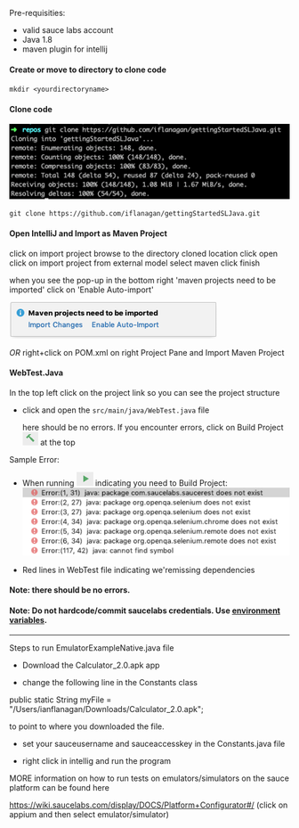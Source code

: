 Pre-requisities:

- valid sauce labs account
- Java 1.8
- maven plugin for intellij

#### Create or move to directory to clone code
```
mkdir <yourdirectoryname>
```

#### Clone code
![clone code](images/git_clone.png "clone code")

```
git clone https://github.com/iflanagan/gettingStartedSLJava.git
```

#### Open IntelliJ and Import as Maven Project
click on import project
browse to the directory cloned location
click open
click on import project from external model
select maven
click finish

when you see the pop-up in the bottom right 'maven projects need to be imported' click on 
'Enable Auto-import'

![maven reimport](images/maven_reimport_popup.png "maven reimport")

*OR* 
right+click on POM.xml on right Project Pane and Import Maven Project 

#### WebTest.Java

In the top left click on the project link so you can see the project structure

- click and open the `src/main/java/WebTest.java` file 

    here should be no errors.  If you encounter errors, click on Build Project ![build project](images/build_project.png "=build project") at the top 
    

Sample Error:
- When running ![run](images/run.png "run") indicating you need to Build Project:
![sample error](images/error_sample.png "error")

- Red lines in WebTest file indicating we'remissing dependencies 

#### Note: there should be no errors.
#### Note: Do not hardcode/commit saucelabs credentials. Use [environment variables](https://wiki.saucelabs.com/display/DOCS/Best+Practice%3A+Use+Environment+Variables+for+Authentication+Credentials).

-------
Steps to run EmulatorExampleNative.java file

- Download the Calculator_2.0.apk app

- change the following line in the Constants class 

public static String myFile = "/Users/ianflanagan/Downloads/Calculator_2.0.apk";

to point to where you downloaded the file.

- set your sauceusername and sauceaccesskey in the Constants.java file

- right click in intellig and run the program

MORE information on how to run tests on emulators/simulators on the sauce platform can be found here

https://wiki.saucelabs.com/display/DOCS/Platform+Configurator#/ (click on appium and then select emulator/simulator)


